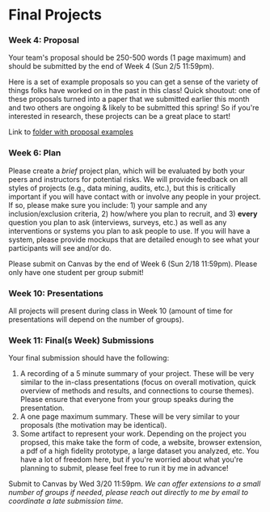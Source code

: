 
# Final Projects

### Week 4: Proposal

Your team's proposal should be 250-500 words (1 page maximum) and should be submitted by the end of Week 4 (Sun 2/5 11:59pm).

Here is a set of example proposals so you can get a sense of the variety of things folks have worked on in the past in this class! Quick shoutout: one of these proposals turned into a paper that we submitted earlier this month and two others are ongoing & likely to be submitted this spring! So if you're interested in research, these projects can be a great place to start!

Link to [folder with proposal examples](https://drive.google.com/drive/folders/1zDV0Lam5YMvBhFk6XmPFonWAo4-smX4X?usp=sharing)

### Week 6: Plan

Please create a _brief_ project plan, which will be evaluated by both your peers and instructors for potential risks. We will provide feedback on all styles of projects (e.g., data mining, audits, etc.), but this is critically important if you will have contact with or involve any people in your project. If so, please make sure you include: 1) your sample and any inclusion/exclusion criteria, 2) how/where you plan to recruit, and 3) **every** question you plan to ask (interviews, surveys, etc.) as well as any interventions or systems you plan to ask people to use. If you will have a system, please provide mockups that are detailed enough to see what your participants will see and/or do.   

Please submit on Canvas by the end of Week 6 (Sun 2/18 11:59pm). Please only have one student per group submit! 

<!-- Tips on making very short videos: https://vimeo.com/create/short-videos/30-second -->

### Week 10: Presentations

All projects will present during class in Week 10 (amount of time for presentations will depend on the number of groups).   

### Week 11: Final(s Week) Submissions

Your final submission should have the following:

1. A recording of a 5 minute summary of your project. These will be very similar to the in-class presentations (focus on overall motivation, quick overview of methods and results, and connections to course themes). Please ensure that everyone from your group speaks during the presentation.   
2. A one page maximum summary. These will be very similar to your proposals (the motivation may be identical). 
3. Some artifact to represent your work. Depending on the project you propsed, this make take the form of code, a website, browser extension, a pdf of a high fidelity prototype, a large dataset you analyzed, etc. You have a lot of freedom here, but if you're worried about what you're planning to submit, please feel free to run it by me in advance!

Submit to Canvas by Wed 3/20 11:59pm. _We can offer extensions to a small number of groups if needed, please reach out directly to me by email to coordinate a late submission time._
